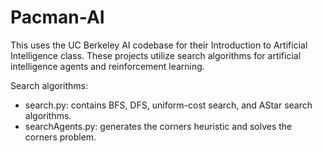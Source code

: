 # Pacman-AI
This uses the UC Berkeley AI codebase for their Introduction to Artificial Intelligence class. These projects utilize search algorithms for artificial intelligence agents and reinforcement learning.

Search algorithms:
- search.py: contains BFS, DFS, uniform-cost search, and AStar search algorithms.
- searchAgents.py: generates the corners heuristic and solves the corners problem.
